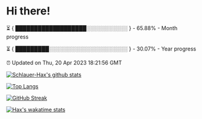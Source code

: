 # Hi there!

⏳ { ███████████████████░░░░░░░░░░░ } - 65.88% - Month progress

⏳ { █████████░░░░░░░░░░░░░░░░░░░░░ } - 30.07% - Year progress

⏰ Updated on Thu, 20 Apr 2023 18:21:56 GMT


[![Schlauer-Hax's github stats](https://github-readme-stats.vercel.app/api?username=Schlauer-Hax&show_icons=true&theme=dark&count_private=true)](https://github.com/Schlauer-Hax)


[![Top Langs](https://github-readme-stats.vercel.app/api/top-langs/?username=Schlauer-Hax&layout=compact&theme=dark)](https://github.com/Schlauer-Hax?tab=repositories)

[![GitHub Streak](https://streak-stats.demolab.com?user=Schlauer-Hax&theme=dark)](https://git.io/streak-stats)

[![Hax's wakatime stats](https://github-readme-stats.vercel.app/api/wakatime?username=Hax&theme=dark)](https://wakatime.com/@Hax)

